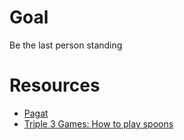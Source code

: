 # Goal

Be the last person standing


# Resources

* [Pagat](https://www.pagat.com/eights/spoons.html)
* [Triple 3 Games: How to play spoons](https://www.youtube.com/watch?v=bkDC3JoRjSk)
